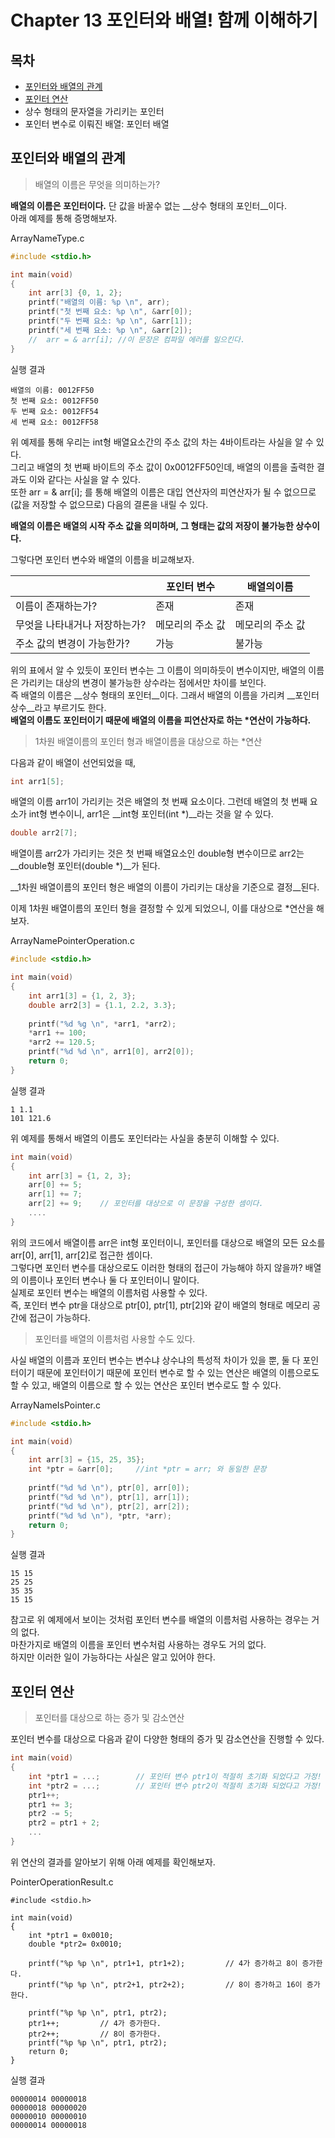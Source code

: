 # Chapter 13 포인터와 배열! 함께 이해하기



## 목차

- [포인터와 배열의 관계](#포인터와-배열의-관계)
- [포인터 연산](#포인터-연산)
- 상수 형태의 문자열을 가리키는 포인터
- 포인터 변수로 이뤄진 배열: 포인터 배열



## 포인터와 배열의 관계

> 배열의 이름은 무엇을 의미하는가?

__배열의 이름은 포인터이다.__ 단 값을 바꿀수 없는 __상수 형태의 포인터__이다.  
아래 예제를 통해 증명해보자.



ArrayNameType.c

```c
#include <stdio.h>

int	main(void)
{
    int	arr[3] {0, 1, 2};
    printf("배열의 이름: %p \n", arr);
    printf("첫 번째 요소: %p \n", &arr[0]);
    printf("두 번째 요소: %p \n", &arr[1]);
    printf("세 번째 요소: %p \n", &arr[2]);
    //	arr = & arr[i];	//이 문장은 컴파일 에러를 일으킨다.
}
```



실행 결과

```
배열의 이름: 0012FF50
첫 번째 요소: 0012FF50
두 번째 요소: 0012FF54
세 번째 요소: 0012FF58
```

위 예제를 통해 우리는 int형 배열요소간의 주소 값의 차는 4바이트라는 사실을 알 수 있다.  
그리고 배열의 첫 번째 바이트의 주소 값이 0x0012FF50인데, 배열의 이름을 출력한 결과도 이와 같다는 사실을 알 수 있다.  
또한 arr = & arr[i]; 를 통해 배열의 이름은 대입 연산자의 피연산자가 될 수 없으므로(값을 저장할 수 없으므로) 다음의 결론을 내릴 수 있다.

__배열의 이름은 배열의 시작 주소 값을 의미하며, 그 형태는 값의 저장이 불가능한 상수이다.__

그렇다면 포인터 변수와 배열의 이름을 비교해보자.

|                               | 포인터 변수      | 배열의이름       |
| ----------------------------- | ---------------- | ---------------- |
| 이름이 존재하는가?            | 존재             | 존재             |
| 무엇을 나타내거나 저장하는가? | 메모리의 주소 값 | 메모리의 주소 값 |
| 주소 값의 변경이 가능한가?    | 가능             | 불가능           |

위의 표에서 알 수 있듯이 포인터 변수는 그 이름이 의미하듯이 변수이지만, 배열의 이름은 가리키는 대상의 변경이 불가능한 상수라는 점에서만 차이를 보인다.  
즉 배열의 이름은 __상수 형태의 포인터__이다. 그래서 배열의 이름을 가리켜 __포인터 상수__라고 부르기도 한다.  
__배열의 이름도 포인터이기 때문에 배열의 이름을 피연산자로 하는 *연산이 가능하다.__



> 1차원 배열이름의 포인터 형과 배열이름을 대상으로 하는 *연산

다음과 같이 배열이 선언되었을 때,

```c
int arr1[5];
```

배열의 이름 arr1이 가리키는 것은 배열의 첫 번째 요소이다. 그런데 배열의 첫 번째 요소가 int형 변수이니, arr1은 __int형 포인터(int *)__라는 것을 알 수 있다.

```c
double arr2[7];
```

배열이름 arr2가 가리키는 것은 첫 번째 배열요소인 double형 변수이므로 arr2는 __double형 포인터(double *)__가 된다.

__1차원 배열이름의 포인터 형은 배열의 이름이 가리키는 대상을 기준으로 결정__된다.

이제 1차원 배열이름의 포인터 형을 결정할 수 있게 되었으니, 이를 대상으로 *연산을 해 보자.



ArrayNamePointerOperation.c

```c
#include <stdio.h>

int	main(void)
{
    int arr1[3] = {1, 2, 3};
    double arr2[3] = {1.1, 2.2, 3.3};
    
    printf("%d %g \n", *arr1, *arr2);
    *arr1 += 100;
    *arr2 += 120.5;
    printf("%d %d \n", arr1[0], arr2[0]);
    return 0;
}
```



실행 결과

```
1 1.1
101 121.6
```

위 예제를 통해서 배열의 이름도 포인터라는 사실을 충분히 이해할 수 있다.



```c
int	main(void)
{
	int arr[3] = {1, 2, 3};
	arr[0] += 5;
	arr[1] += 7;
	arr[2] += 9;	// 포인터를 대상으로 이 문장을 구성한 셈이다.
	....
}
```

위의 코드에서 배열이름 arr은 int형 포인터이니, 포인터를 대상으로 배열의 모든 요소를 arr[0], arr[1], arr[2]로 접근한 셈이다.  
그렇다면 포인터 변수를 대상으로도 이러한 형태의 접근이 가능해야 하지 않을까? 배열의 이름이나 포인터 변수나 둘 다 포인터이니 말이다.  
실제로 포인터 변수는 배열의 이름처럼 사용할 수 있다.  
즉, 포인터 변수 ptr을 대상으로 ptr[0], ptr[1], ptr[2]와 같이 배열의 형태로 메모리 공간에 접근이 가능하다.



> 포인터를 배열의 이름처럼 사용할 수도 있다.

사실 배열의 이름과 포인터 변수는 변수냐 상수냐의 특성적 차이가 있을 뿐, 둘 다 포인터이기 때문에 포인터이기 때문에 포인터 변수로 할 수 있는 연산은 배열의 이름으로도 할 수 있고, 배열의 이름으로 할 수 있는 연산은 포인터 변수로도 할 수 있다.



ArrayNameIsPointer.c

```c
#include <stdio.h>

int	main(void)
{
    int	arr[3] = {15, 25, 35};
    int *ptr = &arr[0];		//int *ptr = arr; 와 동일한 문장
    
    printf("%d %d \n"), ptr[0], arr[0]);
    printf("%d %d \n"), ptr[1], arr[1]);
    printf("%d %d \n"), ptr[2], arr[2]);
    printf("%d %d \n"), *ptr, *arr);
    return 0;
}
```



실행 결과

```
15 15
25 25
35 35
15 15
```

참고로 위 예제에서 보이는 것처럼 포인터 변수를 배열의 이름처럼 사용하는 경우는 거의 없다.  
마찬가지로 배열의 이름을 포인터 변수처럼 사용하는 경우도 거의 없다.  
하지만 이러한 일이 가능하다는 사실은 알고 있어야 한다.



## 포인터 연산

> 포인터를 대상으로 하는 증가 및 감소연산

포인터 변수를 대상으로 다음과 같이 다양한 형태의 증가 및 감소연산을 진행할 수 있다.

```c
int	main(void)
{
	int *ptr1 = ...;		// 포인터 변수 ptr1이 적절히 초기화 되었다고 가정!
    int *ptr2 = ...;		// 포인터 변수 ptr2이 적절히 초기화 되었다고 가정!
    ptr1++;
    ptr1 += 3;
    ptr2 -= 5;
    ptr2 = ptr1 + 2;
    ...
}
```



위 연산의 결과를 알아보기 위해 아래 예제를 확인해보자.

PointerOperationResult.c

```
#include <stdio.h>

int	main(void)
{
	int *ptr1 = 0x0010;
	double *ptr2= 0x0010;
	
	printf("%p %p \n", ptr1+1, ptr1+2);			// 4가 증가하고 8이 증가한다.
	printf("%p %p \n", ptr2+1, ptr2+2);			// 8이 증가하고 16이 증가한다.
	
	printf("%p %p \n", ptr1, ptr2);
	ptr1++;			// 4가 증가한다.
	ptr2++;			// 8이 증가한다.
	printf("%p %p \n", ptr1, ptr2);
	return 0;
}
```



실행 결과

```
00000014 00000018
00000018 00000020
00000010 00000010
00000014 00000018
```

